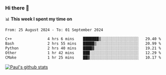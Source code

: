 ### Hi there 👋

📊 **This week I spent my time on**
<!--START_SECTION:waka-->

```txt
From: 25 August 2024 - To: 01 September 2024

C++                4 hrs 6 mins    ███████▒░░░░░░░░░░░░░░░░░   29.40 %
Bash               2 hrs 55 mins   █████▒░░░░░░░░░░░░░░░░░░░   20.99 %
Python             2 hrs 40 mins   ████▓░░░░░░░░░░░░░░░░░░░░   19.21 %
Other              1 hr 42 mins    ███░░░░░░░░░░░░░░░░░░░░░░   12.29 %
CMake              1 hr 25 mins    ██▓░░░░░░░░░░░░░░░░░░░░░░   10.17 %
```

<!--END_SECTION:waka-->


[![Paul's github stats](https://github-readme-stats.vercel.app/api?username=mickeyouyou&theme=dracula&show_icons=true)](https://github.com/anuraghazra/github-readme-stats)
